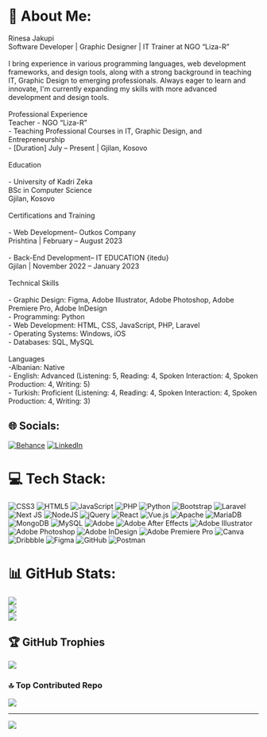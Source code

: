 # 💫 About Me:
Rinesa Jakupi<br>Software Developer | Graphic Designer | IT Trainer at NGO “Liza-R”<br><br>I bring experience in various programming languages, web development frameworks, and design tools, along with a strong background in teaching IT, Graphic Design to emerging professionals. Always eager to learn and innovate, I'm currently expanding my skills with more advanced development and design tools.<br><br>Professional Experience<br>Teacher - NGO “Liza-R”<br>- Teaching Professional Courses in IT, Graphic Design, and Entrepreneurship<br>- [Duration] July – Present | Gjilan, Kosovo<br><br>Education<br><br>- University of Kadri Zeka<br>  BSc in Computer Science  <br>  Gjilan, Kosovo<br><br>Certifications and Training<br><br>- Web Development– Outkos Company  <br>  Prishtina | February – August 2023<br><br>- Back-End Development– IT EDUCATION {itedu}  <br>  Gjilan | November 2022 – January 2023<br><br>Technical Skills<br><br>- Graphic Design: Figma, Adobe Illustrator, Adobe Photoshop, Adobe Premiere Pro, Adobe InDesign<br>- Programming: Python<br>- Web Development: HTML, CSS, JavaScript, PHP, Laravel<br>- Operating Systems: Windows, iOS<br>- Databases: SQL, MySQL<br><br>Languages<br>-Albanian: Native<br>- English: Advanced (Listening: 5, Reading: 4, Spoken Interaction: 4, Spoken Production: 4, Writing: 5)<br>- Turkish: Proficient (Listening: 4, Reading: 4, Spoken Interaction: 4, Spoken Production: 4, Writing: 3)<br>


## 🌐 Socials:
[![Behance](https://img.shields.io/badge/Behance-1769ff?logo=behance&logoColor=white)](https://behance.net/rinesajakupi) [![LinkedIn](https://img.shields.io/badge/LinkedIn-%230077B5.svg?logo=linkedin&logoColor=white)](https://linkedin.com/in/rinesa-jakupi) 

# 💻 Tech Stack:
![CSS3](https://img.shields.io/badge/css3-%231572B6.svg?style=for-the-badge&logo=css3&logoColor=white) ![HTML5](https://img.shields.io/badge/html5-%23E34F26.svg?style=for-the-badge&logo=html5&logoColor=white) ![JavaScript](https://img.shields.io/badge/javascript-%23323330.svg?style=for-the-badge&logo=javascript&logoColor=%23F7DF1E) ![PHP](https://img.shields.io/badge/php-%23777BB4.svg?style=for-the-badge&logo=php&logoColor=white) ![Python](https://img.shields.io/badge/python-3670A0?style=for-the-badge&logo=python&logoColor=ffdd54) ![Bootstrap](https://img.shields.io/badge/bootstrap-%238511FA.svg?style=for-the-badge&logo=bootstrap&logoColor=white) ![Laravel](https://img.shields.io/badge/laravel-%23FF2D20.svg?style=for-the-badge&logo=laravel&logoColor=white) ![Next JS](https://img.shields.io/badge/Next-black?style=for-the-badge&logo=next.js&logoColor=white) ![NodeJS](https://img.shields.io/badge/node.js-6DA55F?style=for-the-badge&logo=node.js&logoColor=white) ![jQuery](https://img.shields.io/badge/jquery-%230769AD.svg?style=for-the-badge&logo=jquery&logoColor=white) ![React](https://img.shields.io/badge/react-%2320232a.svg?style=for-the-badge&logo=react&logoColor=%2361DAFB) ![Vue.js](https://img.shields.io/badge/vue.js-%2335495e.svg?style=for-the-badge&logo=vuedotjs&logoColor=%234FC08D) ![Apache](https://img.shields.io/badge/apache-%23D42029.svg?style=for-the-badge&logo=apache&logoColor=white) ![MariaDB](https://img.shields.io/badge/MariaDB-003545?style=for-the-badge&logo=mariadb&logoColor=white) ![MongoDB](https://img.shields.io/badge/MongoDB-%234ea94b.svg?style=for-the-badge&logo=mongodb&logoColor=white) ![MySQL](https://img.shields.io/badge/mysql-4479A1.svg?style=for-the-badge&logo=mysql&logoColor=white) ![Adobe](https://img.shields.io/badge/adobe-%23FF0000.svg?style=for-the-badge&logo=adobe&logoColor=white) ![Adobe After Effects](https://img.shields.io/badge/Adobe%20After%20Effects-9999FF.svg?style=for-the-badge&logo=Adobe%20After%20Effects&logoColor=white) ![Adobe Illustrator](https://img.shields.io/badge/adobe%20illustrator-%23FF9A00.svg?style=for-the-badge&logo=adobe%20illustrator&logoColor=white) ![Adobe Photoshop](https://img.shields.io/badge/adobe%20photoshop-%2331A8FF.svg?style=for-the-badge&logo=adobe%20photoshop&logoColor=white) ![Adobe InDesign](https://img.shields.io/badge/Adobe%20InDesign-49021F?style=for-the-badge&logo=adobeindesign&logoColor=FF3366) ![Adobe Premiere Pro](https://img.shields.io/badge/Adobe%20Premiere%20Pro-9999FF.svg?style=for-the-badge&logo=Adobe%20Premiere%20Pro&logoColor=white) ![Canva](https://img.shields.io/badge/Canva-%2300C4CC.svg?style=for-the-badge&logo=Canva&logoColor=white) ![Dribbble](https://img.shields.io/badge/Dribbble-EA4C89?style=for-the-badge&logo=dribbble&logoColor=white) ![Figma](https://img.shields.io/badge/figma-%23F24E1E.svg?style=for-the-badge&logo=figma&logoColor=white) ![GitHub](https://img.shields.io/badge/github-%23121011.svg?style=for-the-badge&logo=github&logoColor=white) ![Postman](https://img.shields.io/badge/Postman-FF6C37?style=for-the-badge&logo=postman&logoColor=white)
# 📊 GitHub Stats:
![](https://github-readme-stats.vercel.app/api?username=RinesaJ&theme=dark&hide_border=false&include_all_commits=false&count_private=false)<br/>
![](https://github-readme-streak-stats.herokuapp.com/?user=RinesaJ&theme=dark&hide_border=false)<br/>
![](https://github-readme-stats.vercel.app/api/top-langs/?username=RinesaJ&theme=dark&hide_border=false&include_all_commits=false&count_private=false&layout=compact)

## 🏆 GitHub Trophies
![](https://github-profile-trophy.vercel.app/?username=RinesaJ&theme=radical&no-frame=false&no-bg=true&margin-w=4)

### 🔝 Top Contributed Repo
![](https://github-contributor-stats.vercel.app/api?username=RinesaJ&limit=5&theme=dark&combine_all_yearly_contributions=true)

---
[![](https://visitcount.itsvg.in/api?id=RinesaJ&icon=0&color=0)](https://visitcount.itsvg.in)

<!-- Proudly created with GPRM ( https://gprm.itsvg.in ) -->

